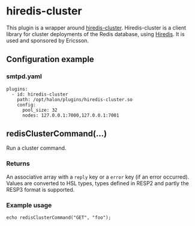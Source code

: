 # hiredis-cluster

This plugin is a wrapper around [hiredis-cluster](https://github.com/Nordix/hiredis-cluster). 
Hiredis-cluster is a client library for cluster deployments of the Redis database,
using [Hiredis](https://github.com/redis/hiredis).
It is used and sponsored by Ericsson.

## Configuration example

### smtpd.yaml

```
plugins:
  - id: hiredis-cluster
    path: /opt/halon/plugins/hiredis-cluster.so
    config:
      pool_size: 32
      nodes: 127.0.0.1:7000,127.0.0.1:7001
```

## redisClusterCommand(...)

Run a cluster command.

### Returns

An associative array with a `reply` key or a `error` key (if an error occurred). Values are converted to HSL types, types defined in RESP2 and partly the RESP3 format is supported.

### Example usage

```
echo redisClusterCommand("GET", "foo");
```
